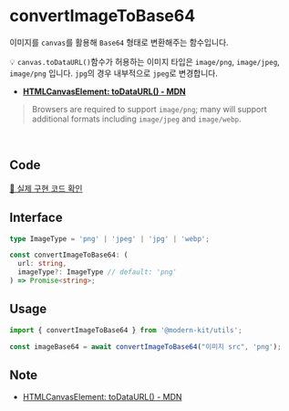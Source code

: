 # convertImageToBase64

이미지를 `canvas`를 활용해 `Base64` 형태로 변환해주는 함수입니다.

💡 `canvas.toDataURL()`함수가 허용하는 이미지 타입은 `image/png`, `image/jpeg`, `image/png` 입니다. `jpg`의 경우 내부적으로 `jpeg`로 변경합니다.

- **[HTMLCanvasElement: toDataURL() - MDN](https://developer.mozilla.org/en-US/docs/Web/API/HTMLCanvasElement/toDataURL)**

> Browsers are required to support `image/png`; many will support additional formats including `image/jpeg` and `image/webp`.

<br />

## Code
[🔗 실제 구현 코드 확인](https://github.com/modern-agile-team/modern-kit/blob/main/packages/utils/src/file/convertImageToBase64/index.ts)

## Interface
```ts title="typescript"
type ImageType = 'png' | 'jpeg' | 'jpg' | 'webp';

const convertImageToBase64: (
  url: string,
  imageType?: ImageType // default: 'png'
) => Promise<string>;
```

## Usage
```ts title="typescript"
import { convertImageToBase64 } from '@modern-kit/utils';

const imageBase64 = await convertImageToBase64("이미지 src", 'png');
```

## Note
- [HTMLCanvasElement: toDataURL() - MDN](https://developer.mozilla.org/en-US/docs/Web/API/HTMLCanvasElement/toDataURL)